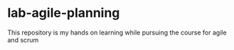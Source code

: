 # lab-agile-planning
This repository is my hands on learning while pursuing the course for agile and scrum
